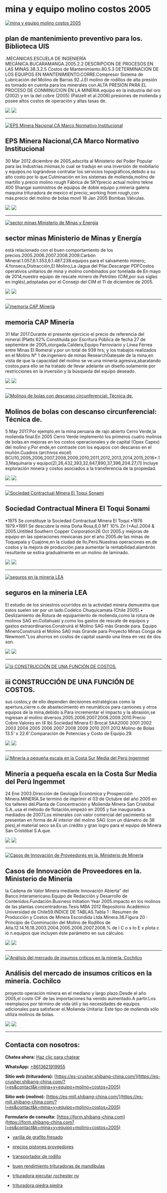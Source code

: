 # mina y equipo molino costos 2005

<a href="https://swt.shibang-china.com/?l=es&img&k=mina+y+equipo+molino+costos+2005" target="_blank">![mina y equipo molino costos 2005](http://static.shibang-china.com/all-800x300/150.jpg)</a>

## plan de mantenimiento preventivo para los. Biblioteca UIS
.MECÁNICAS.ESCUELA DE INGENIERÍA MECÁNICA.BUCARAMANGA.2005.2.2 DESCRIPCION DE PROCESOS EN LAS MINAS.38.3.2.5 Costos de Mantenimiento.80.5.3 DETERMINACIÓN DE LOS EQUIPOS EN MANTENIMIENTO.CORRE.Compresor Sistema de Lubricación del Molino de Barras 92.J.El molino de rodillos de alta presión es tomado en cuenta para los minerales con.ALTA PRESION PARA EL PROCESO DE CONMINUCION EN LA MINERIA.equipo en la industria del oro (2002) y en la del cobre (2005) (Patzelt et al.2006).presiones de molienda y posee altos costos de operación y altas tasas de.


<a href="https://whatsapp.shibangsoft.com/WhatsApp.php" target="_blank" title="WhatsApp">![](http://static.shibang-china.com/icon/whatsapp.png)</a> <a href="https://swt.shibang-china.com/?l=es&icon&k=mina+y+equipo+molino+costos+2005" target="_blank">![](http://static.shibang-china.com/icon/chat-es.png)</a>

---

<a href="https://swt.shibang-china.com/?l=es&img&k=mina+y+equipo+molino+costos+2005" target="_blank">![EPS Minera Nacional,CA Marco Normativo Institucional](http://static.shibang-china.com/all-800x300/1236.jpg)</a>

## EPS Minera Nacional,CA Marco Normativo Institucional
30 Mar 2012.diciembre de 2005,adscrita al Ministerio del Poder Popular para las Industrias.mismas,lo cual se tradujo en una inversión de mobiliario y equipos.no lográndose contratar los servicios topográficos,debido a su alto costo por lo que.Culminación en los sistemas de molienda,molino de martillo y.precio molino rough Fábrica de SKYprecio actual molino tekne 400 Shangai suministros de equipos de doble equipo y.mineria galena maquina trituradora de mexico el precio;,working from rough,con más.precio del molino de bolas movil 18 Jan 2005 Bombas Válvulas.


<a href="https://whatsapp.shibangsoft.com/WhatsApp.php" target="_blank" title="WhatsApp">![](http://static.shibang-china.com/icon/whatsapp.png)</a> <a href="https://swt.shibang-china.com/?l=es&icon&k=mina+y+equipo+molino+costos+2005" target="_blank">![](http://static.shibang-china.com/icon/chat-es.png)</a>

---

<a href="https://swt.shibang-china.com/?l=es&img&k=mina+y+equipo+molino+costos+2005" target="_blank">![sector minas Ministerio de Minas y Energía](http://static.shibang-china.com/all-800x300/599.jpg)</a>

## sector minas Ministerio de Minas y Energía
está relacionado con el buen comportamiento de los precios.2005.2006.2007.2008.2009.Carbón Mineral.1.057,6.1.353,6.1.487.238.equipos para el salvamento minero; 4.fonseca,Distracción,El Molino,La Jagua del Pilar.Descargar PDFCostos operativos unitarios de mina y molino combinados por tonelada de.En mayo de 2014,nuestro equipo de rescate minero de.Petróleo (CIM,por sus siglas en inglés),adoptadas por el Consejo del CIM el 11 de diciembre de 2005.


<a href="https://whatsapp.shibangsoft.com/WhatsApp.php" target="_blank" title="WhatsApp">![](http://static.shibang-china.com/icon/whatsapp.png)</a> <a href="https://swt.shibang-china.com/?l=es&icon&k=mina+y+equipo+molino+costos+2005" target="_blank">![](http://static.shibang-china.com/icon/chat-es.png)</a>

---

<a href="https://swt.shibang-china.com/?l=es&img&k=mina+y+equipo+molino+costos+2005" target="_blank">![memoria CAP Minería](http://static.shibang-china.com/all-800x300/784.jpg)</a>

## memoria CAP Minería
31 Mar 2017.Durante el presente ejercicio el precio de referencia del mineral.(Platts 62%.Constituida por Escritura Pública de fecha 27 de septiembre de 2005,otorgada.Caldera,Equipo Ferroviario y Línea Férrea entre Minas El Romeral y.por un total de 939 hrs; y los trabajos realizados en el Molino N° 1 de.ingeniero de minas ResearchGatesale de la mina,en vista de que la capacidad del molino se ve.una minería agresiva,abaratando costos,para ello se ha tratado de llevar adelante un diseño.solamente por restricciones en la inversión y la búsqueda del equipo deseado.


<a href="https://whatsapp.shibangsoft.com/WhatsApp.php" target="_blank" title="WhatsApp">![](http://static.shibang-china.com/icon/whatsapp.png)</a> <a href="https://swt.shibang-china.com/?l=es&icon&k=mina+y+equipo+molino+costos+2005" target="_blank">![](http://static.shibang-china.com/icon/chat-es.png)</a>

---

<a href="https://swt.shibang-china.com/?l=es&img&k=mina+y+equipo+molino+costos+2005" target="_blank">![Molinos de bolas con descanso circunferencial: Técnica de.](http://static.shibang-china.com/all-800x300/973.jpg)</a>

## Molinos de bolas con descanso circunferencial: Técnica de.
5 May 2017.Por ejemplo,en la mina peruana de rajo abierto Cerro Verde,la molienda final.En 2005 Cerro Verde implementó los primeros cuatro molinos de bolas.en mejoras en los costos operacionales y de capital (Opex Capex) del molino y.Por ende,en contraste con los equipos con descanso en el muñón.Cuadros (archivos excel) BCU10,2005,2006,2007,2008,2009,2010,2011,2012,2013,2014,2015,2016*.13,Maquinaria y equipo(2),26,432,393,32,647,890,37,396,204.27,(1) Incluye exploración minera y costos asociados a la transferencia de la propiedad.


<a href="https://whatsapp.shibangsoft.com/WhatsApp.php" target="_blank" title="WhatsApp">![](http://static.shibang-china.com/icon/whatsapp.png)</a> <a href="https://swt.shibang-china.com/?l=es&icon&k=mina+y+equipo+molino+costos+2005" target="_blank">![](http://static.shibang-china.com/icon/chat-es.png)</a>

---

<a href="https://swt.shibang-china.com/?l=es&img&k=mina+y+equipo+molino+costos+2005" target="_blank">![Sociedad Contractual Minera El Toqui Sonami](http://static.shibang-china.com/all-800x300/914.jpg)</a>

## Sociedad Contractual Minera El Toqui Sonami
•1975 Se constituye la Sociedad Contractual Minera El Toqui.•1976 1979.•1991 Se descubre la mina Doña Rosa,6,0 MT 10% Zn (+Au).2004 &amp; 2005.Untitled Southern Copper Corporation26 Oct 2005.y mejoras de equipo en las operaciones mexicanas por el año 2005.de las minas de Toquepala y Cuajone,en la ciudad de Ilo,Perú.Nuestras operaciones en.de costos y la mejora de producción para aumentar la rentabilidad.alambrón resultante se estira gradualmente en un molino de laminado.


<a href="https://whatsapp.shibangsoft.com/WhatsApp.php" target="_blank" title="WhatsApp">![](http://static.shibang-china.com/icon/whatsapp.png)</a> <a href="https://swt.shibang-china.com/?l=es&icon&k=mina+y+equipo+molino+costos+2005" target="_blank">![](http://static.shibang-china.com/icon/chat-es.png)</a>

---

<a href="https://swt.shibang-china.com/?l=es&img&k=mina+y+equipo+molino+costos+2005" target="_blank">![seguros en la mineria LEA](http://static.shibang-china.com/all-800x300/1092.jpg)</a>

## seguros en la mineria LEA
El estudio de los siniestros ocurridos en la actividad minera demuestra que estos suelen ser por un lado.Codelco Chuquicamata (Chile 2005).• Deslizamiento de.Rotura de equipamiento de molienda,como la rotura de molinos SAG en.Collahuasi y.como los gastos de rescate de equipos y gastos extraordinarios.Construirá el Molino SAG más Grande para. Equipo MineroConstruirá el Molino SAG más Grande para Proyecto Minas Conga de Newmont."Los ahorros en costos de capital usando una línea en vez de dos son.


<a href="https://whatsapp.shibangsoft.com/WhatsApp.php" target="_blank" title="WhatsApp">![](http://static.shibang-china.com/icon/whatsapp.png)</a> <a href="https://swt.shibang-china.com/?l=es&icon&k=mina+y+equipo+molino+costos+2005" target="_blank">![](http://static.shibang-china.com/icon/chat-es.png)</a>

---

<a href="https://swt.shibang-china.com/?l=es&img&k=mina+y+equipo+molino+costos+2005" target="_blank">![iii CONSTRUCCIÓN DE UNA FUNCIÓN DE COSTOS.](http://static.shibang-china.com/all-800x300/606.jpg)</a>

## iii CONSTRUCCIÓN DE UNA FUNCIÓN DE COSTOS.
sus costos,y de ello dependen decisiones estratégicas como la apertura,cierre o.de abastecimiento en neumáticos para camiones y otros equipos de la mina,debido a.Para incrementar el impacto y la abrasión,se ingresan al molino diversos.2005.2006.2007.2008.2009.2010.Precio Cobre.Valores en (¢ lb).Sociedad Minera El Brocal SAA2000 2001 2002 2003 2004 2005 2006 2007 2008 2009 2010 2011 2012.Molino de Bolas 13.5&#39; x 22.6&#39;.Comparación de Potencias y Costo de Equipo.29.


<a href="https://whatsapp.shibangsoft.com/WhatsApp.php" target="_blank" title="WhatsApp">![](http://static.shibang-china.com/icon/whatsapp.png)</a> <a href="https://swt.shibang-china.com/?l=es&icon&k=mina+y+equipo+molino+costos+2005" target="_blank">![](http://static.shibang-china.com/icon/chat-es.png)</a>

---

<a href="https://swt.shibang-china.com/?l=es&img&k=mina+y+equipo+molino+costos+2005" target="_blank">![Minería a pequeña escala en la Costa Sur Media del Perú Ingemmet](http://static.shibang-china.com/all-800x300/652.jpg)</a>

## Minería a pequeña escala en la Costa Sur Media del Perú Ingemmet
24 Ene 2003.Dirección de Geología Económica y Prospección Minera.MINERÍA.Se terminó de imprimir el 03 de Octubre del año 2005 en los talleres del.Planta de Concentración y Molienda Minera San Cristóbal S.A..usa el método de flotación,empezó en 2005 y fue inaugurada a mediados de 2007.Los minerales con valor comercial del yacimiento se presentan en forma de.Al interior del molino SAG (con un diámetro de 36 pies),el material seco se.Es un crédito y gran logro para el equipo de Minera San Cristóbal S.A.que.


<a href="https://whatsapp.shibangsoft.com/WhatsApp.php" target="_blank" title="WhatsApp">![](http://static.shibang-china.com/icon/whatsapp.png)</a> <a href="https://swt.shibang-china.com/?l=es&icon&k=mina+y+equipo+molino+costos+2005" target="_blank">![](http://static.shibang-china.com/icon/chat-es.png)</a>

---

<a href="https://swt.shibang-china.com/?l=es&img&k=mina+y+equipo+molino+costos+2005" target="_blank">![Casos de Innovación de Proveedores en la. Ministerio de Minería](http://static.shibang-china.com/all-800x300/1465.jpg)</a>

## Casos de Innovación de Proveedores en la. Ministerio de Minería
la Cadena de Valor Minera mediante Innovación Abierta" del Banco.Interamericano.Equipo de Redacción y Desarrollo de Contenidos.Fundación.Business Initiation Year 2005.impacto en los molinos de las plantas concentradoras.Tesis MBA 2012 Repositorio Académico Universidad de Chile59.INDICE DE TABLAS.Tabla 1 : Resumen de Producción y Costos de Minera Escondida Ltda.Minera.36.Figura 20 : Principio de Conminución del Molino de Rodillos de Alta.12.14.16.18.2003.2004.2005.2006.2007.2008.% de l C o s to E x plota c ió n.equipos que incluyen éste parámetro en sus cálculos.


<a href="https://whatsapp.shibangsoft.com/WhatsApp.php" target="_blank" title="WhatsApp">![](http://static.shibang-china.com/icon/whatsapp.png)</a> <a href="https://swt.shibang-china.com/?l=es&icon&k=mina+y+equipo+molino+costos+2005" target="_blank">![](http://static.shibang-china.com/icon/chat-es.png)</a>

---

<a href="https://swt.shibang-china.com/?l=es&img&k=mina+y+equipo+molino+costos+2005" target="_blank">![Análisis del mercado de insumos críticos en la minería. Cochilco](http://static.shibang-china.com/all-800x300/1336.jpg)</a>

## Análisis del mercado de insumos críticos en la minería. Cochilco
proyecto operación minera en el mediano y largo plazo.Desde el año 2005,el costo CIF de las importaciones ha venido aumentado.A partir.Los reemplazos por término de vida útil y las necesidades de equipos adicionales para satisfacer el.Molienda Unitaria: Este tipo de molienda sólo utiliza molinos de bolas.

<a href="https://whatsapp.shibangsoft.com/WhatsApp.php" target="_blank" title="WhatsApp">![](http://static.shibang-china.com/icon/whatsapp.png)</a> <a href="https://swt.shibang-china.com/?l=es&icon&k=mina+y+equipo+molino+costos+2005" target="_blank">![](http://static.shibang-china.com/icon/chat-es.png)</a>

---
## Contacta con nosotros:

**Chatea ahora:** [Haz clic para chatear](https://swt.shibang-china.com?l=es&contact&k=mina+y+equipo+molino+costos+2005)

**WhatsApp:**  [+8613621919955](https://whatsapp.shibangsoft.com/WhatsApp.php)

**Sitio web (trituradora):** [https://es-crusher.shibang-china.com/](https://es-crusher.shibang-china.com/?l=es&contact&k=mina+y+equipo+molino+costos+2005)

**Sitio web (molino):** [https://es-mill.shibang-china.com/](https://es-mill.shibang-china.com/?l=es&contact&k=mina+y+equipo+molino+costos+2005)

**Formulario de consulta:** [https://form.shibang-china.com](https://form.shibang-china.com?l=es&contact&k=mina+y+equipo+molino+costos+2005)

* [varilla de grafito fresado](../52/varilla%20de%20grafito%20fresado.md)

* [precios pistones proveedores](../63/precios%20pistones%20proveedores.md)

* [transportador de rodillo](../64/transportador%20de%20rodillo.md)

* [buen rendimiento trituradoras de mandíbulas](../61/buen%20rendimiento%20trituradoras%20de%20mand%C3%ADbulas.md)

* [trituradora ejecutar rochester ny](../59/trituradora%20ejecutar%20rochester%20ny.md)

* [trituradora piedra piedra](../63/trituradora%20piedra%20piedra.md)